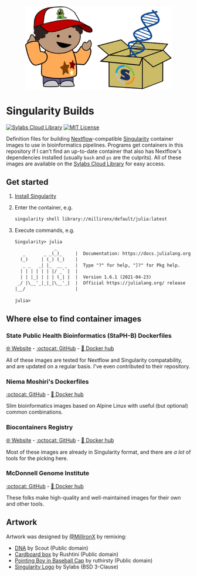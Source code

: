 <p align="center">
  <img src="singularity-builds-artwork.svg" alt="Logo" width="400">
</p>

# Singularity Builds

[![Sylabs Cloud Library](https://img.shields.io/static/v1?label=Sylabs%20Cloud%20Library&message=millironx/default&color=yellowgreen&logo=linuxcontainers&style=flat-square)](https://cloud.sylabs.io/library/millironx/default)
[![MIT License](https://img.shields.io/github/license/MillironX/singularity-builds?style=flat-square)](https://github.com/MillironX/singularity-builds/blob/master/LICENSE.md)

Definition files for building [Nextflow]-compatible [Singularity] container
images to use in bioinformatics pipelines. Programs get containers in this
repository if I can't find an up-to-date container that also has Nextflow's
dependencies installed (usually `bash` and `ps` are the culprits). All of these
images are available on the [Sylabs Cloud Library] for easy access.

## Get started

1. [Install Singularity]
2. Enter the container, e.g.

    ```bash
    singularity shell library://millironx/default/julia:latest
    ```

3. Execute commands, e.g.

    ```shellsession
    Singularity> julia
                   _
       _       _ _(_)_     |  Documentation: https://docs.julialang.org
      (_)     | (_) (_)    |
       _ _   _| |_  __ _   |  Type "?" for help, "]?" for Pkg help.
      | | | | | | |/ _` |  |
      | | |_| | | | (_| |  |  Version 1.6.1 (2021-04-23)
     _/ |\__'_|_|_|\__'_|  |  Official https://julialang.org/ release
    |__/                   |

    julia>
    ```

## Where else to find container images

### State Public Health Bioinformatics (StaPH-B) Dockerfiles

[:globe_with_meridians: Website](https://staph-b.github.io/) -
[:octocat: GitHub](https://github.com/StaPH-B/docker-builds) -
[:whale: Docker hub](https://hub.docker.com/u/staphb)

All of these images are tested for Nextflow and Singularity compatability, and
are updated on a regular basis. I've even contributed to their repository.

### Niema Moshiri's Dockerfiles

[:octocat: GitHub](https://github.com/Niema-Docker) -
[:whale: Docker hub](https://hub.docker.com/u/niemasd)

Slim bioinformatics images based on Alpine Linux with useful (but optional)
common combinations.

### Biocontainers Registry

[:globe_with_meridians: Website](https://biocontainers.pro/) -
[:octocat: GitHub](https://github.com/BioContainers/containers) -
[:whale: Docker hub](https://hub.docker.com/u/biocontainers)

Most of these images are already in Singularity format, and there are _a lot_ of
tools for the picking here.

### McDonnell Genome Institute

[:octocat: GitHub](https://github.com/orgs/genome/repositories?language=dockerfile) -
[:whale: Docker hub](https://hub.docker.com/u/mgibio)

These folks make high-quality and well-maintained images for their own and
other tools.

## Artwork

Artwork was designed by [@MillironX] by remixing:

- [DNA] by Scout (Public domain)
- [Cardboard box] by Rushtini (Public domain)
- [Pointing Boy in Baseball Cap] by ruthirsty (Public domain)
- [Singularity Logo] by Sylabs (BSD 3-Clause)

[Nextflow]: https://nextflow.io
[Singularity]: https://sylabs.io/singularity
[Sylabs Cloud Library]: https://cloud.sylabs.io/library/millironx/default
[Install Singularity]: https://sylabs.io/guides/3.8/admin-guide/installation.html
[@MillironX]: https://github.com/MillironX
[DNA]: https://openclipart.org/detail/192915/dna
[Cardboard box]: https://openclipart.org/detail/192915/dna
[Pointing Boy in Baseball Cap]: https://openclipart.org/detail/281363/pointing-boy-in-baseball-cap
[Singularity Logo]: https://github.com/sylabs/singularity/blob/master/docs/logos/singularity_v3.svg
